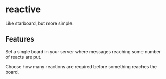 # reactive

Like starboard, but more simple.

## Features

Set a single board in your server where messages reaching some number of reacts are
put.

Choose how many reactions are required before something reaches the board.

